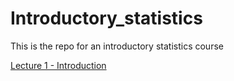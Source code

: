 # Introductory_statistics
 This is the repo for an introductory statistics course
 
 
 [Lecture 1 - Introduction](https://raw.githack.com/christianvedels/Introductory_statistics/refs/heads/main/Lecture%201%20-%20Introduction/Slides.html)
